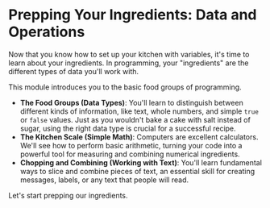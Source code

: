 # Prepping Your Ingredients: Data and Operations

Now that you know how to set up your kitchen with variables, it's time to learn about your ingredients. In programming, your "ingredients" are the different types of data you'll work with.

This module introduces you to the basic food groups of programming.

* **The Food Groups (Data Types)**: You'll learn to distinguish between different kinds of information, like text, whole numbers, and simple `true` or `false` values. Just as you wouldn't bake a cake with salt instead of sugar, using the right data type is crucial for a successful recipe.
* **The Kitchen Scale (Simple Math)**: Computers are excellent calculators. We'll see how to perform basic arithmetic, turning your code into a powerful tool for measuring and combining numerical ingredients.
* **Chopping and Combining (Working with Text)**: You'll learn fundamental ways to slice and combine pieces of text, an essential skill for creating messages, labels, or any text that people will read.

Let's start prepping our ingredients.
